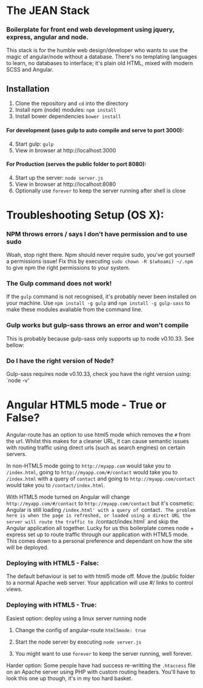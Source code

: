 # The JEAN Stack
### Boilerplate for front end web development using jquery, express, angular and node.
This stack is for the humble web design/developer who wants to use the magic of angular/node without a database. There's no templating languages to learn, no databases to interface; it's plain old HTML, mixed with modern SCSS and Angular.

## Installation
1. Clone the repository and `cd` into the directory
2. Install npm (node) modules: 
	`npm install`
3. Install bower dependencies 
	`bower install`

#### For development (uses gulp to auto compile and serve to port 3000):
4. Start gulp: 
	`gulp`
5. View in browser at http://localhost:3000

#### For Production (serves the public folder to port 8080):
4. Start up the server: 
	`node server.js`
5. View in browser at http://localhost:8080
6. Optionally use `forever` to keep the server running after shell is close




# Troubleshooting Setup (OS X):

### NPM throws errors / says I don't have permission and to use sudo
Woah, stop right there. Npm should never require sudo, you've got yourself a permissions issue! 
Fix this by executing `sudo chown -R $(whoami) ~/.npm` to give npm the right permissions to your system.

### The Gulp command does not work!
If the `gulp` command is not recognised, it's probably never been installed on your machine.
Use `npm install -g gulp` and `npm install -g gulp-sass` to make these modules avaliable from the command line.

### Gulp works but gulp-sass throws an error and won't compile
This is probably because gulp-sass only supports up to node v0.10.33. See bellow:

### Do I have the right version of Node?
Gulp-sass requires node v0.10.33, check you have the right version using:
`node -v'



# Angular HTML5 mode - True or False?
Angular-route has an option to use html5 mode which removes the `#` from the url. Whilst this makes for a cleaner URL, it can cause semantic issues with routing traffic using direct urls (such as search engines) on certain servers.

In non-HTML5 mode going to `http://myapp.com` would take you to `/index.html`, going to `http://myapp.com/#/contact` would take you to `/index.html` with a query of `contact` and going to `http://myapp.com/contact` would take you to `/contact/index.html`.

With HTML5 mode turned on Angular will change `http://myapp.com/#/contact` to `http://myapp.com/contact` but it's cosmetic: Angular is still loading `/index.html' with a query of `contact`. The problem here is when the page is refreshed, or loaded using a direct URL the server will route the traffic to `/contact/index.html` and skip the Angular application all together. Lucky for us this boilerplate comes node + express set up to route traffic through our application with HTML5 mode. This comes down to a personal preference and dependant on how the site will be deployed.

### Deploying with HTML5 - False:
The default behaviour is set to with html5 mode off. Move the /public folder to a normal Apache web server. Your application will use #/ links to control views. 

### Deploying with HTML5 - True:
Easiest option: deploy using a linux server running node

1. Change the config of angular-route `html5mode: true` 

2. Start the node server by executing `node server.js` 

3. You might want to use `forever` to keep the server running, well forever. 

Harder option: 
Some people have had success re-writting the `.htaccess` file on an Apache server using PHP with custom routing headers. You'll have to look this one up though, it's in my too hard basket. 

